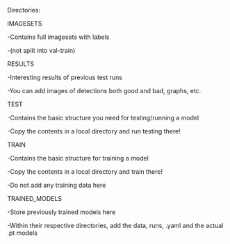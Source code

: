 Directories:

IMAGESETS

  -Contains full imagesets with labels
  
  -(not split into val-train)



RESULTS

  -Interesting results of previous test runs
  
  -You can add images of detections both good and bad, graphs, etc.



TEST

  -Contains the basic structure you need for testing/running a model
  
  -Copy the contents in a local directory and run testing there!



TRAIN

  -Contains the basic structure for training a model
  
  -Copy the contents in a local directory and train there!
  
  -Do not add any training data here



TRAINED_MODELS

  -Store previously trained models here
  
  -Within their respective directories, add the data, runs, .yaml and the actual .pt models
